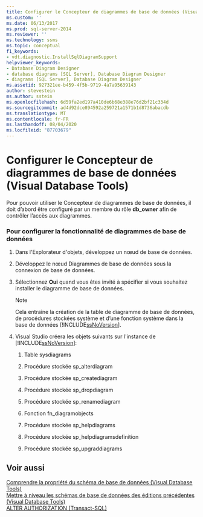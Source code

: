 ```yaml
---
title: Configurer le Concepteur de diagrammes de base de données (Visual Database Tools) | Microsoft Docs
ms.custom: ''
ms.date: 06/13/2017
ms.prod: sql-server-2014
ms.reviewer: ''
ms.technology: ssms
ms.topic: conceptual
f1_keywords:
- vdt.diagnostic.InstallSqlDiagramSupport
helpviewer_keywords:
- Database Diagram Designer
- database diagrams [SQL Server], Database Diagram Designer
- diagrams [SQL Server], Database Diagram Designer
ms.assetid: 927321ee-b459-4f5b-9719-4a7a95639143
author: stevestein
ms.author: sstein
ms.openlocfilehash: 6d59fa2ed197a410de6b68e388e76d2bf21c334d
ms.sourcegitcommit: ad4d92dce894592a259721a1571b1d8736abacdb
ms.translationtype: MT
ms.contentlocale: fr-FR
ms.lasthandoff: 08/04/2020
ms.locfileid: "87703679"
---
```

# <a name="set-up-database-diagram-designer-visual-database-tools"></a>Configurer le Concepteur de diagrammes de base de données (Visual Database Tools)
  Pour pouvoir utiliser le Concepteur de diagrammes de base de données, il doit d’abord être configuré par un membre du rôle **db_owner** afin de contrôler l’accès aux diagrammes.  
  
### <a name="to-set-up-database-diagramming"></a>Pour configurer la fonctionnalité de diagrammes de base de données  
  
1.  Dans l'Explorateur d'objets, développez un nœud de base de données.  
  
2.  Développez le nœud Diagrammes de base de données sous la connexion de base de données.  
  
3.  Sélectionnez **Oui** quand vous êtes invité à spécifier si vous souhaitez installer le diagramme de base de données.  
  
    > [!NOTE]  
    >  Cela entraîne la création de la table de diagramme de base de données, de procédures stockées système et d’une fonction système dans la base de données [!INCLUDE[ssNoVersion](../../includes/ssnoversion-md.md)].  
  
4.  Visual Studio créera les objets suivants sur l'instance de [!INCLUDE[ssNoVersion](../../includes/ssnoversion-md.md)]:  
  
    1.  Table sysdiagrams  
  
    2.  Procédure stockée sp_alterdiagram  
  
    3.  Procédure stockée sp_creatediagram  
  
    4.  Procédure stockée sp_dropdiagram  
  
    5.  Procédure stockée sp_renamediagram  
  
    6.  Fonction fn_diagramobjects  
  
    7.  Procédure stockée sp_helpdiagrams  
  
    8.  Procédure stockée sp_helpdiagramsdefinition  
  
    9. Procédure stockée sp_upgraddiagrams  
  
## <a name="see-also"></a>Voir aussi  
 [Comprendre la propriété du schéma de base de données &#40;Visual Database Tools&#41;](visual-database-tools.md)   
 [Mettre à niveau les schémas de base de données des éditions précédentes &#40;Visual Database Tools&#41;](upgrade-database-diagrams-from-previous-editions-visual-database-tools.md)   
 [ALTER AUTHORIZATION &#40;Transact-SQL&#41;](/sql/t-sql/statements/alter-authorization-transact-sql)  
  
  
